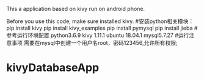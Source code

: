 This a application based on kivy run on android phone.

Before you use this code, make sure installed kivy.
#安装python相关模块：
pip install kivy
pip install kivy_examples
pip install pymysql
pip install jieba
#参考运行环境配置
python3.6.9
kivy 1.11.1
ubuntu 18.04.1
mysql5.7.27
#运行注意事项
需要在mysql中创建一个用户名root，密码123456,允许所有权限;
# kivyDatabaseApp
